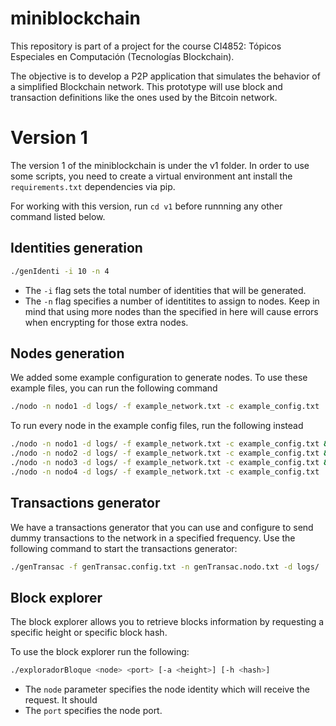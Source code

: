# miniblockchain
This repository is part of a project for the course CI4852: Tópicos Especiales en Computación (Tecnologías Blockchain).

The objective is to develop a P2P application that simulates the behavior of a simplified Blockchain network. This prototype will use block and transaction definitions like the ones used by the Bitcoin network.

# Version 1
The version 1 of the miniblockchain is under the v1 folder. In order to use some scripts, you need to create a virtual environment ant install the `requirements.txt` dependencies via pip.

For working with this version, run `cd v1` before runnning any other command listed below.

## Identities generation
```bash
./genIdenti -i 10 -n 4
```
- The `-i` flag sets the total number of identities that will be generated.
- The `-n` flag specifies a number of identitites to assign to nodes. Keep in mind that using more nodes than the specified in here will cause errors when encrypting for those extra nodes.

## Nodes generation
We added some example configuration to generate nodes. To use these example files, you can run the following command
```bash
./nodo -n nodo1 -d logs/ -f example_network.txt -c example_config.txt
```
To run every node in the example config files, run the following instead
```bash
./nodo -n nodo1 -d logs/ -f example_network.txt -c example_config.txt && \
./nodo -n nodo2 -d logs/ -f example_network.txt -c example_config.txt && \
./nodo -n nodo3 -d logs/ -f example_network.txt -c example_config.txt && \
./nodo -n nodo4 -d logs/ -f example_network.txt -c example_config.txt
```

## Transactions generator
We have a transactions generator that you can use and configure to send dummy transactions to the network in a specified frequency. Use the following command to start the transactions generator:
```bash
./genTransac -f genTransac.config.txt -n genTransac.nodo.txt -d logs/
```

## Block explorer
The block explorer allows you to retrieve blocks information by requesting a specific height or specific block hash.

To use the block explorer run the following:
```bash
./exploradorBloque <node> <port> [-a <height>] [-h <hash>]
```
- The `node` parameter specifies the node identity which will receive the request. It should 
- The `port` specifies the node port.
